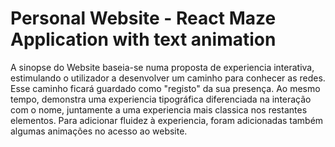 # Personal Website - React Maze Application with text animation

A sinopse do Website baseia-se numa proposta de experiencia interativa, estimulando o utilizador a desenvolver um caminho para conhecer as redes. Esse caminho ficará guardado como "registo" da sua presença. Ao mesmo tempo, demonstra uma experiencia tipográfica diferenciada na interação com o nome, juntamente a uma experiencia mais classica nos restantes elementos. Para adicionar fluidez à experiencia, foram adicionadas também algumas animações no acesso ao website.
